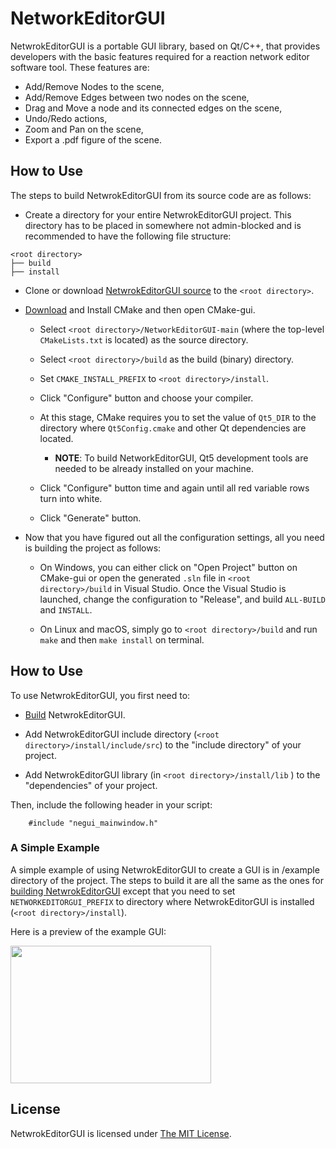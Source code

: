 # NetworkEditorGUI

NetwrokEditorGUI is a portable GUI library, based on Qt/C++, that provides developers with the basic features required for a reaction network editor software tool. These features are:

* Add/Remove Nodes to the scene,
* Add/Remove Edges between two nodes on the scene,
* Drag and Move a node and its connected edges on the scene,
* Undo/Redo actions,
* Zoom and Pan on the scene,
* Export a .pdf figure of the scene.

## How to Use

The steps to build NetwrokEditorGUI from its source code are as follows:
* Create a directory for your entire NetwrokEditorGUI project. This directory has to be placed in somewhere not admin-blocked and is recommended to have the following file structure:

```
<root directory>
├── build
├── install
```

* Clone or download <a href="https://github.com/adelhpour/NetworkEditorGUI/">NetwrokEditorGUI source</a> to the `<root directory>`.

* <a href="https://cmake.org/download/">Download</a> and Install CMake and then open CMake-gui.

    + Select `<root directory>/NetworkEditorGUI-main` (where the top-level `CMakeLists.txt` is located) as the source directory.
    
    + Select `<root directory>/build` as the build (binary) directory.
    
    + Set `CMAKE_INSTALL_PREFIX` to `<root directory>/install`.

    + Click "Configure" button and choose your compiler.
    
    + At this stage, CMake requires you to set the value of `Qt5_DIR` to the directory where `Qt5Config.cmake` and other Qt dependencies are located.
    
        - ******NOTE******: To build NetworkEditorGUI, Qt5 development tools are needed to be already installed on your machine.
        
    + Click "Configure" button time and again until all red variable rows turn into white.

    + Click "Generate" button.
    
* Now that you have figured out all the configuration settings, all you need is building the project as follows:

    + On Windows, you can either click on "Open Project" button on CMake-gui or open the generated `.sln` file in  `<root directory>/build` in Visual Studio.  Once the Visual Studio is launched, change the configuration to "Release", and build `ALL-BUILD` and `INSTALL`.

    + On Linux and macOS, simply go to `<root directory>/build` and  run `make` and then `make install` on terminal.

## How to Use
To use NetwrokEditorGUI, you first need to:

* [Build](#how-to-build) NetwrokEditorGUI.

* Add NetwrokEditorGUI include directory (`<root directory>/install/include/src`) to the "include directory" of your project.

* Add NetwrokEditorGUI library (in `<root directory>/install/lib` ) to the "dependencies" of your project.

Then, include the following header in your script:
```
    #include "negui_mainwindow.h"
```

### A Simple Example
A simple example of using NetwrokEditorGUI to create a GUI is in /example directory of the project. The steps to build it are all the same as the ones for [building NetwrokEditorGUI](#how-to-build) except that you need to set `NETWORKEDITORGUI_PREFIX` to directory where NetwrokEditorGUI is installed (`<root directory>/install`).

Here is a preview of the example GUI:

<img src="https://github.com/adelhpour/NetworkEditorGUI/blob/main/docs/Figures/GUIpreview.gif" width="321" height="220">
 

## License
NetwrokEditorGUI is licensed under <a href="https://github.com/adelhpour/NetworkEditorGUI/blob/main/LICENSE">The MIT License</a>.
